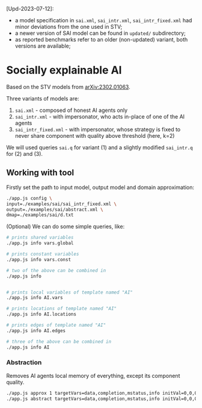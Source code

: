 [Upd-2023-07-12]: 
* a model specification in `sai.xml`, `sai_intr.xml`, `sai_intr_fixed.xml` had minor deviations from the one used in STV;
* a newer version of SAI model can be found in `updated/` subdirectory;
* as reported benchmarks refer to an older (non-updated) variant, both versions are available;


# Socially explainable AI

Based on the STV models from [arXiv:2302.01063](https://arxiv.org/abs/2302.01063).

Three variants of models are:

1. `sai.xml` - composed of honest AI agents only
2. `sai_intr.xml` - with impersonator, who acts in-place of one of the AI agents
3. `sai_intr_fixed.xml` - with impersonator, whose strategy is fixed to never share component with quality above threshold (here, k=2)

We will used queries `sai.q` for variant (1) and a slightly modified `sai_intr.q` for (2) and (3).


## Working with tool


Firstly set the path to input model, output model and domain approximation:

```sh
./app.js config \
input=./examples/sai/sai_intr_fixed.xml \
output=./examples/sai/abstract.xml \
dmap=./examples/sai/d.txt
```

(Optional) We can do some simple queries, like:

```sh
# prints shared variables
./app.js info vars.global

# prints constant variables 
./app.js info vars.const

# two of the above can be combined in
./app.js info


# prints local variables of template named "AI"
./app.js info AI.vars

# prints locations of template named "AI"
./app.js info AI.locations

# prints edges of template named "AI"
./app.js info AI.edges

# three of the above can be combined in
./app.js info AI
```

### Abstraction 

Removes AI agents local memory of everything, except its component quality.

```sh
./app.js approx 1 targetVars=data,completion,mstatus,info initVal=0,0,0,0 targetTemplate=AI 
./app.js abstract targetVars=data,completion,mstatus,info initVal=0,0,0,0 targetTemplate=AI 
```
